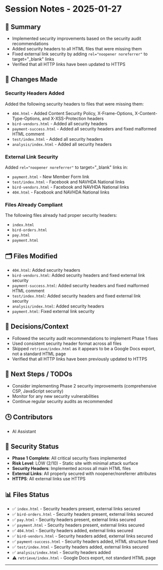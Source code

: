 # Session Notes - 2025-01-27

## 📝 Summary
- Implemented security improvements based on the security audit recommendations
- Added security headers to all HTML files that were missing them
- Fixed external link security by adding `rel="noopener noreferrer"` to target="_blank" links
- Verified that all HTTP links have been updated to HTTPS

## 🔄 Changes Made

### Security Headers Added
Added the following security headers to files that were missing them:
- `404.html` - Added Content Security Policy, X-Frame-Options, X-Content-Type-Options, and X-XSS-Protection headers
- `bird-vendors.html` - Added all security headers
- `payment-success.html` - Added all security headers and fixed malformed HTML comment
- `test/index.html` - Added all security headers
- `analysis/index.html` - Added all security headers

### External Link Security
Added `rel="noopener noreferrer"` to target="_blank" links in:
- `payment.html` - New Member Form link
- `test/index.html` - Facebook and NAVHDA National links
- `bird-vendors.html` - Facebook and NAVHDA National links
- `404.html` - Facebook and NAVHDA National links

### Files Already Compliant
The following files already had proper security headers:
- `index.html`
- `bird-orders.html`
- `pay.html`
- `payment.html`

## 🗂️ Files Modified
- `404.html`: Added security headers
- `bird-vendors.html`: Added security headers and fixed external link security
- `payment-success.html`: Added security headers and fixed malformed HTML comment
- `test/index.html`: Added security headers and fixed external link security
- `analysis/index.html`: Added security headers
- `payment.html`: Fixed external link security

## 🧠 Decisions/Context
- Followed the security audit recommendations to implement Phase 1 fixes
- Used consistent security header format across all files
- Skipped `retrieve/index.html` as it appears to be a Google Docs export, not a standard HTML page
- Verified that all HTTP links have been previously updated to HTTPS

## 🚧 Next Steps / TODOs
- Consider implementing Phase 2 security improvements (comprehensive CSP, JavaScript security)
- Monitor for any new security vulnerabilities
- Continue regular security audits as recommended

## 🕒 Contributors
- AI Assistant

## 🎯 Security Status
- **Phase 1 Complete**: All critical security fixes implemented
- **Risk Level**: LOW (2/10) - Static site with minimal attack surface
- **Security Headers**: Implemented across all main HTML files
- **External Links**: All properly secured with noopener/noreferrer attributes
- **HTTPS**: All external links use HTTPS

## 📊 Files Status
- ✅ `index.html` - Security headers present, external links secured
- ✅ `bird-orders.html` - Security headers present, external links secured
- ✅ `pay.html` - Security headers present, external links secured
- ✅ `payment.html` - Security headers present, external links secured
- ✅ `404.html` - Security headers added, external links secured
- ✅ `bird-vendors.html` - Security headers added, external links secured
- ✅ `payment-success.html` - Security headers added, HTML structure fixed
- ✅ `test/index.html` - Security headers added, external links secured
- ✅ `analysis/index.html` - Security headers added
- ⚠️ `retrieve/index.html` - Google Docs export, not standard HTML page

--- 